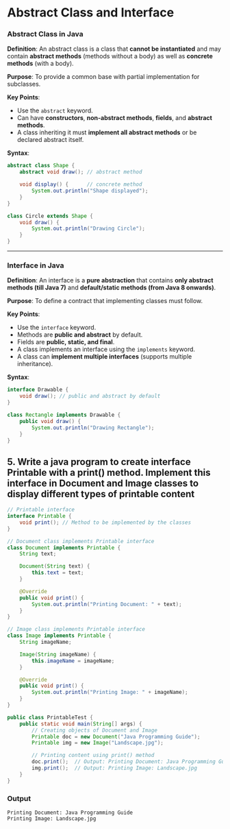  # **Abstract Class** and **Interface**

### **Abstract Class in Java**

**Definition**: An abstract class is a class that **cannot be instantiated** and may contain **abstract methods** (methods without a body) as well as **concrete methods** (with a body).

**Purpose**: To provide a common base with partial implementation for subclasses.

**Key Points**:
- Use the `abstract` keyword.
- Can have **constructors**, **non-abstract methods**, **fields**, and **abstract methods**.
- A class inheriting it must **implement all abstract methods** or be declared abstract itself.

**Syntax**:
```java
abstract class Shape {
    abstract void draw(); // abstract method

    void display() {      // concrete method
        System.out.println("Shape displayed");
    }
}

class Circle extends Shape {
    void draw() {
        System.out.println("Drawing Circle");
    }
}
```

---

### **Interface in Java**

**Definition**: An interface is a **pure abstraction** that contains **only abstract methods (till Java 7)** and **default/static methods (from Java 8 onwards)**.

**Purpose**: To define a contract that implementing classes must follow.

**Key Points**:
- Use the `interface` keyword.
- Methods are **public and abstract** by default.
- Fields are **public, static, and final**.
- A class implements an interface using the `implements` keyword.
- A class can **implement multiple interfaces** (supports multiple inheritance).

**Syntax**:
```java
interface Drawable {
    void draw(); // public and abstract by default
}

class Rectangle implements Drawable {
    public void draw() {
        System.out.println("Drawing Rectangle");
    }
}
```
## **5. Write a java program to create interface Printable with a print() method. Implement this interface in Document and Image classes to display different types of printable content**

```java
// Printable interface
interface Printable {
    void print(); // Method to be implemented by the classes
}

// Document class implements Printable interface
class Document implements Printable {
    String text;

    Document(String text) {
        this.text = text;
    }

    @Override
    public void print() {
        System.out.println("Printing Document: " + text);
    }
}

// Image class implements Printable interface
class Image implements Printable {
    String imageName;

    Image(String imageName) {
        this.imageName = imageName;
    }

    @Override
    public void print() {
        System.out.println("Printing Image: " + imageName);
    }
}

public class PrintableTest {
    public static void main(String[] args) {
        // Creating objects of Document and Image
        Printable doc = new Document("Java Programming Guide");
        Printable img = new Image("Landscape.jpg");

        // Printing content using print() method
        doc.print();  // Output: Printing Document: Java Programming Guide
        img.print();  // Output: Printing Image: Landscape.jpg
    }
}
```
### **Output**

```
Printing Document: Java Programming Guide
Printing Image: Landscape.jpg
```
